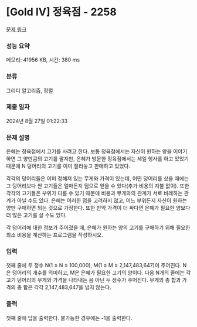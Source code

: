 # [Gold IV] 정육점 - 2258 

[문제 링크](https://www.acmicpc.net/problem/2258) 

### 성능 요약

메모리: 41956 KB, 시간: 380 ms

### 분류

그리디 알고리즘, 정렬

### 제출 일자

2024년 8월 27일 01:22:33

### 문제 설명

<p>은혜는 정육점에서 고기를 사려고 한다. 보통 정육점에서는 자신이 원하는 양을 이야기하면 그 양만큼의 고기를 팔지만, 은혜가 방문한 정육점에서는 세일 행사를 하고 있었기 때문에 N 덩어리의 고기를 이미 잘라놓고 판매하고 있었다.</p>

<p>각각의 덩어리들은 이미 정해져 있는 무게와 가격이 있는데, 어떤 덩어리를 샀을 때에는 그 덩어리보다 싼 고기들은 얼마든지 덤으로 얻을 수 있다(추가 비용의 지불 없이). 또한 각각의 고기들은 부위가 다를 수 있기 때문에 비용과 무게와의 관계가 서로 비례하는 관계가 아닐 수도 있다. 은혜는 이러한 점을 고려하지 않고, 어느 부위든지 자신이 원하는 양만 구매하면 되는 것으로 가정한다. 또한 만약 가격이 더 싸다면 은혜가 필요한 양보다 더 많은 고기를 살 수도 있다.</p>

<p>각 덩어리에 대한 정보가 주어졌을 때, 은혜가 원하는 양의 고기를 구매하기 위해 필요한 최소 비용을 계산하는 프로그램을 작성하시오.</p>

### 입력 

 <p>첫째 줄에 두 정수 N(1 ≤ N ≤ 100,000), M(1 ≤ M ≤ 2,147,483,647)이 주어진다. N은 덩어리의 개수를 의미하고, M은 은혜가 필요한 고기의 양이다. 다음 N개의 줄에는 각 고기 덩어리의 무게와 가격을 나타내는 음 아닌 두 정수가 주어진다. 무게의 총 합과 가격의 총 합은 각각 2,147,483,647을 넘지 않는다.</p>

### 출력 

 <p>첫째 줄에 답을 출력한다. 불가능한 경우에는 -1을 출력한다.</p>

